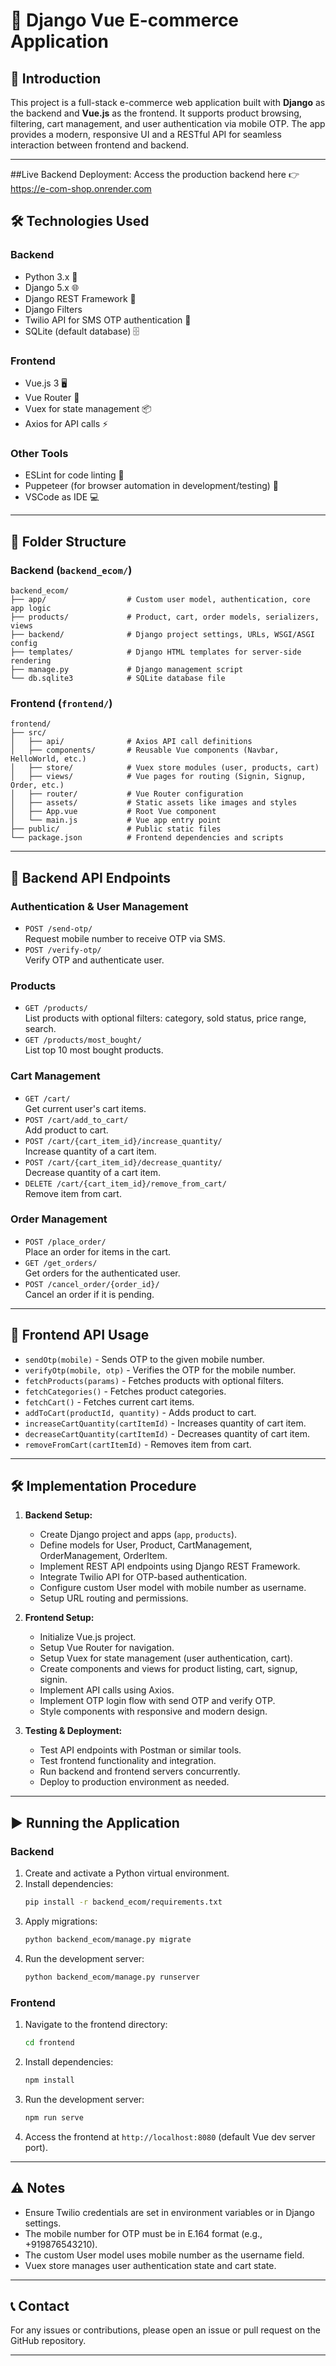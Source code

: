 # 🛒 Django Vue E-commerce Application

## 🚀 Introduction
This project is a full-stack e-commerce web application built with **Django** as the backend and **Vue.js** as the frontend. It supports product browsing, filtering, cart management, and user authentication via mobile OTP. The app provides a modern, responsive UI and a RESTful API for seamless interaction between frontend and backend.

---
##Live Backend Deployment:
Access the production backend here 👉 https://e-com-shop.onrender.com

## 🛠️ Technologies Used

### Backend
- Python 3.x 🐍
- Django 5.x 🌐
- Django REST Framework 🔧
- Django Filters
- Twilio API for SMS OTP authentication 📱
- SQLite (default database) 🗄️

### Frontend
- Vue.js 3 🖥️
- Vue Router 🔀
- Vuex for state management 📦
- Axios for API calls ⚡

### Other Tools
- ESLint for code linting 🧹
- Puppeteer (for browser automation in development/testing) 🤖
- VSCode as IDE 💻

---

## 📁 Folder Structure

### Backend (`backend_ecom/`)
```
backend_ecom/
├── app/                  # Custom user model, authentication, core app logic
├── products/             # Product, cart, order models, serializers, views
├── backend/              # Django project settings, URLs, WSGI/ASGI config
├── templates/            # Django HTML templates for server-side rendering
├── manage.py             # Django management script
└── db.sqlite3            # SQLite database file
```

### Frontend (`frontend/`)
```
frontend/
├── src/
│   ├── api/              # Axios API call definitions
│   ├── components/       # Reusable Vue components (Navbar, HelloWorld, etc.)
│   ├── store/            # Vuex store modules (user, products, cart)
│   ├── views/            # Vue pages for routing (Signin, Signup, Order, etc.)
│   ├── router/           # Vue Router configuration
│   ├── assets/           # Static assets like images and styles
│   ├── App.vue           # Root Vue component
│   └── main.js           # Vue app entry point
├── public/               # Public static files
└── package.json          # Frontend dependencies and scripts
```

---

## 🔗 Backend API Endpoints

### Authentication & User Management
- `POST /send-otp/`  
  Request mobile number to receive OTP via SMS.
- `POST /verify-otp/`  
  Verify OTP and authenticate user.

### Products
- `GET /products/`  
  List products with optional filters: category, sold status, price range, search.
- `GET /products/most_bought/`  
  List top 10 most bought products.

### Cart Management
- `GET /cart/`  
  Get current user's cart items.
- `POST /cart/add_to_cart/`  
  Add product to cart.
- `POST /cart/{cart_item_id}/increase_quantity/`  
  Increase quantity of a cart item.
- `POST /cart/{cart_item_id}/decrease_quantity/`  
  Decrease quantity of a cart item.
- `DELETE /cart/{cart_item_id}/remove_from_cart/`  
  Remove item from cart.

### Order Management
- `POST /place_order/`  
  Place an order for items in the cart.
- `GET /get_orders/`  
  Get orders for the authenticated user.
- `POST /cancel_order/{order_id}/`  
  Cancel an order if it is pending.

---

## 🔌 Frontend API Usage
- `sendOtp(mobile)` - Sends OTP to the given mobile number.
- `verifyOtp(mobile, otp)` - Verifies the OTP for the mobile number.
- `fetchProducts(params)` - Fetches products with optional filters.
- `fetchCategories()` - Fetches product categories.
- `fetchCart()` - Fetches current cart items.
- `addToCart(productId, quantity)` - Adds product to cart.
- `increaseCartQuantity(cartItemId)` - Increases quantity of cart item.
- `decreaseCartQuantity(cartItemId)` - Decreases quantity of cart item.
- `removeFromCart(cartItemId)` - Removes item from cart.

---

## 🛠️ Implementation Procedure

1. **Backend Setup:**
   - Create Django project and apps (`app`, `products`).
   - Define models for User, Product, CartManagement, OrderManagement, OrderItem.
   - Implement REST API endpoints using Django REST Framework.
   - Integrate Twilio API for OTP-based authentication.
   - Configure custom User model with mobile number as username.
   - Setup URL routing and permissions.

2. **Frontend Setup:**
   - Initialize Vue.js project.
   - Setup Vue Router for navigation.
   - Setup Vuex for state management (user authentication, cart).
   - Create components and views for product listing, cart, signup, signin.
   - Implement API calls using Axios.
   - Implement OTP login flow with send OTP and verify OTP.
   - Style components with responsive and modern design.

3. **Testing & Deployment:**
   - Test API endpoints with Postman or similar tools.
   - Test frontend functionality and integration.
   - Run backend and frontend servers concurrently.
   - Deploy to production environment as needed.

---

## ▶️ Running the Application

### Backend
1. Create and activate a Python virtual environment.
2. Install dependencies:
   ```bash
   pip install -r backend_ecom/requirements.txt
   ```
3. Apply migrations:
   ```bash
   python backend_ecom/manage.py migrate
   ```
4. Run the development server:
   ```bash
   python backend_ecom/manage.py runserver
   ```

### Frontend
1. Navigate to the frontend directory:
   ```bash
   cd frontend
   ```
2. Install dependencies:
   ```bash
   npm install
   ```
3. Run the development server:
   ```bash
   npm run serve
   ```
4. Access the frontend at `http://localhost:8080` (default Vue dev server port).

---

## ⚠️ Notes
- Ensure Twilio credentials are set in environment variables or in Django settings.
- The mobile number for OTP must be in E.164 format (e.g., +919876543210).
- The custom User model uses mobile number as the username field.
- Vuex store manages user authentication state and cart state.

---

## 📞 Contact
For any issues or contributions, please open an issue or pull request on the GitHub repository.

---

